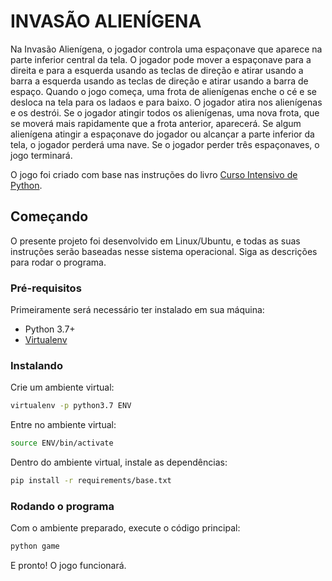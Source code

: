 # INVASÃO ALIENÍGENA

Na Invasão Alienígena, o jogador controla uma espaçonave que aparece na parte inferior central da tela. O jogador pode mover a espaçonave para a direita e para a esquerda usando as teclas de direção e atirar usando a barra a esquerda usando as teclas de direção e atirar usando a barra de espaço. Quando o jogo começa, uma frota de alienígenas enche o cé e se desloca na tela para os ladaos e para baixo. O jogador atira nos alienígenas e os destrói. Se o jogador atingir todos os alienígenas, uma nova frota, que se moverá mais rapidamente que a frota anterior, aparecerá. Se algum alienígena atingir a espaçonave do jogador ou alcançar a parte inferior da tela, o jogador perderá uma nave. Se o jogador perder três espaçonaves, o jogo terminará.

O jogo foi criado com base nas instruções do livro [Curso Intensivo de Python](https://www.amazon.com.br/Curso-Intensivo-Python-Introdu%C3%A7%C3%A3o-Programa%C3%A7%C3%A3o/dp/8575225030).

## Começando

O presente projeto foi desenvolvido em Linux/Ubuntu, e todas as suas instruções serão baseadas nesse sistema operacional. Siga as descrições para rodar o programa.

### Pré-requisitos

Primeiramente será necessário ter instalado em sua máquina:
- Python 3.7+
- [Virtualenv](https://virtualenv.pypa.io/en/latest/installation/)

### Instalando

Crie um ambiente virtual:
```bash
virtualenv -p python3.7 ENV
```

Entre no ambiente virtual:
```bash
source ENV/bin/activate
```

Dentro do ambiente virtual, instale as dependências:
```bash
pip install -r requirements/base.txt
```

### Rodando o programa

Com o ambiente preparado, execute o código principal:
```bash
python game
```

E pronto! O jogo funcionará.
